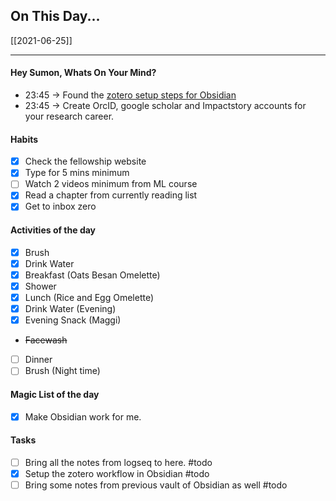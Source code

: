 ## On This Day...

[[2021-06-25]]

---
#### Hey Sumon, Whats On Your Mind? 
- 23:45 → Found the [zotero setup steps for Obsidian](https://bit.ly/35T1Mva)
- 23:45 → Create OrcID, google scholar and Impactstory accounts for your research career. 

#### Habits
- [x] Check the fellowship website
- [x] Type for 5 mins minimum
- [ ] Watch 2 videos minimum from ML course
- [x] Read a chapter from currently reading list
- [x] Get to inbox zero

#### Activities of the day
- [x] Brush
- [x] Drink Water
- [x] Breakfast (Oats Besan Omelette)
- [x] Shower
- [x] Lunch (Rice and Egg Omelette)
- [x] Drink Water (Evening)
- [x] Evening Snack (Maggi)
- ~~Facewash~~
- [ ] Dinner
- [ ] Brush (Night time)

#### Magic List of the day
- [x] Make Obsidian work for me.

#### Tasks
- [ ] Bring all the notes from logseq to here. #todo 
- [x] Setup the zotero workflow in Obsidian #todo 
- [ ] Bring some notes from previous vault of Obsidian as well #todo
